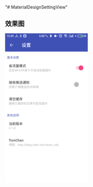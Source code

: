 "# MaterialDesignSettingView"

## 效果图
<img src="/screenshots/device-2017-03-16-122955.png"  title="screenshot" width="270" height="486" /> <br>
